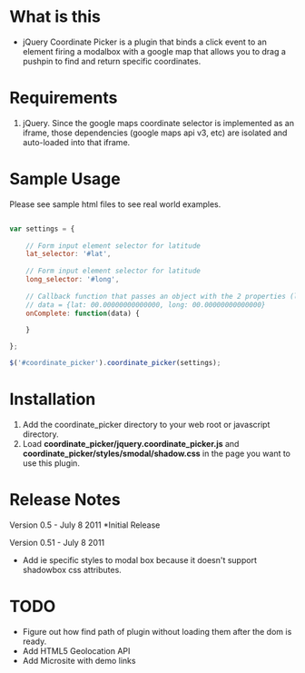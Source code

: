 What is this
===============================================
- jQuery Coordinate Picker is a plugin that binds a click event to an element firing a modalbox with a google map that allows you to drag a pushpin to find and return specific coordinates.

Requirements
===============================================
1.  jQuery.  Since the google maps coordinate selector is implemented as an iframe, those dependencies (google maps api v3, etc) are isolated and auto-loaded into that iframe.  

Sample Usage
===============================================
Please see sample html files to see real world examples.

```javascript

var settings = {
	
	// Form input element selector for latitude
	lat_selector: '#lat',
	
	// Form input element selector for latitude
	long_selector: '#long',
	
	// Callback function that passes an object with the 2 properties (lat, long) in decimal format.
	// data = {lat: 00.00000000000000, long: 00.00000000000000}
	onComplete: function(data) {
		
	}

};

$('#coordinate_picker').coordinate_picker(settings);

```

Installation
===============================================
1.  Add the coordinate_picker directory to your web root or javascript directory.
2.  Load **coordinate_picker/jquery.coordinate_picker.js** and **coordinate_picker/styles/smodal/shadow.css** in the page you want to use this plugin.

Release Notes
===============================================
Version 0.5 - July 8 2011
*Initial Release

Version 0.51 - July 8 2011
* Add ie specific styles to modal box because it doesn't support shadowbox css attributes.

TODO
===============================================
* Figure out how find path of plugin without loading them after the dom is ready.
* Add HTML5 Geolocation API
* Add Microsite with demo links
